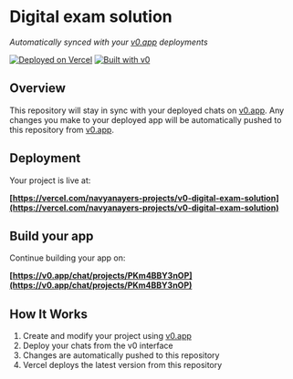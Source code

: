 # Digital exam solution

*Automatically synced with your [v0.app](https://v0.app) deployments*

[![Deployed on Vercel](https://img.shields.io/badge/Deployed%20on-Vercel-black?style=for-the-badge&logo=vercel)](https://vercel.com/navyanayers-projects/v0-digital-exam-solution)
[![Built with v0](https://img.shields.io/badge/Built%20with-v0.app-black?style=for-the-badge)](https://v0.app/chat/projects/PKm4BBY3nOP)

## Overview

This repository will stay in sync with your deployed chats on [v0.app](https://v0.app).
Any changes you make to your deployed app will be automatically pushed to this repository from [v0.app](https://v0.app).

## Deployment

Your project is live at:

**[https://vercel.com/navyanayers-projects/v0-digital-exam-solution](https://vercel.com/navyanayers-projects/v0-digital-exam-solution)**

## Build your app

Continue building your app on:

**[https://v0.app/chat/projects/PKm4BBY3nOP](https://v0.app/chat/projects/PKm4BBY3nOP)**

## How It Works

1. Create and modify your project using [v0.app](https://v0.app)
2. Deploy your chats from the v0 interface
3. Changes are automatically pushed to this repository
4. Vercel deploys the latest version from this repository